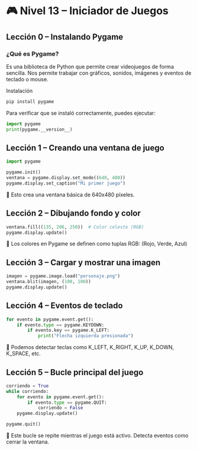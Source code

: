 # 🎮 Nivel 13 – Iniciador de Juegos 

## Lección 0 – Instalando Pygame

### ¿Qué es Pygame?
Es una biblioteca de Python que permite crear videojuegos de forma sencilla. Nos permite trabajar con gráficos, sonidos, imágenes y eventos de teclado o mouse.

Instalación
```bash
pip install pygame
```

Para verificar que se instaló correctamente, puedes ejecutar:
```python
import pygame
print(pygame.__version__)
```

## Lección 1 – Creando una ventana de juego
```python
import pygame

pygame.init()
ventana = pygame.display.set_mode((640, 480))
pygame.display.set_caption("Mi primer juego")
```

📌 Esto crea una ventana básica de 640x480 píxeles.

## Lección 2 – Dibujando fondo y color
```python
ventana.fill((135, 206, 250))  # Color celeste (RGB)
pygame.display.update()
```

📌 Los colores en Pygame se definen como tuplas RGB: (Rojo, Verde, Azul)

## Lección 3 – Cargar y mostrar una imagen
```python
imagen = pygame.image.load("personaje.png")
ventana.blit(imagen, (100, 100))
pygame.display.update()
```

## Lección 4 – Eventos de teclado
```python
for evento in pygame.event.get():
    if evento.type == pygame.KEYDOWN:
        if evento.key == pygame.K_LEFT:
            print("Flecha izquierda presionada")
```

📌 Podemos detectar teclas como K_LEFT, K_RIGHT, K_UP, K_DOWN, K_SPACE, etc.

## Lección 5 – Bucle principal del juego
```python
corriendo = True
while corriendo:
    for evento in pygame.event.get():
        if evento.type == pygame.QUIT:
            corriendo = False
    pygame.display.update()

pygame.quit()
```

📌 Este bucle se repite mientras el juego está activo. Detecta eventos como cerrar la ventana.
